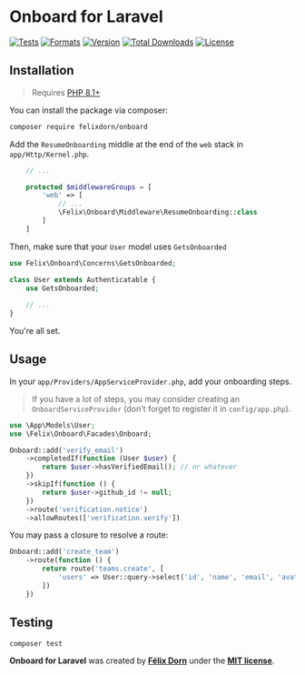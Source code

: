 # Onboard for Laravel

[![Tests](https://github.com/felixdorn/onboard/actions/workflows/tests.yml/badge.svg?branch=main)](https://github.com/felixdorn/onboard/actions/workflows/tests.yml)
[![Formats](https://github.com/felixdorn/onboard/actions/workflows/formats.yml/badge.svg?branch=main)](https://github.com/felixdorn/onboard/actions/workflows/formats.yml)
[![Version](https://poser.pugx.org/felixdorn/onboard/version)](//packagist.org/packages/felixdorn/onboard)
[![Total Downloads](https://poser.pugx.org/felixdorn/onboard/downloads)](//packagist.org/packages/felixdorn/onboard)
[![License](https://poser.pugx.org/felixdorn/onboard/license)](//packagist.org/packages/felixdorn/onboard)

## Installation

> Requires [PHP 8.1+](https://php.net/releases)

You can install the package via composer:

```bash
composer require felixdorn/onboard
```

Add the `ResumeOnboarding` middle at the end of the `web` stack in `app/Http/Kernel.php`.

```php
    // ...

    protected $middlewareGroups = [
        'web' => [
            // ...
            \Felix\Onboard\Middleware\ResumeOnboarding::class
        ]   
    ]
```

Then, make sure that your `User` model uses `GetsOnboarded`

```php
use Felix\Onboard\Concerns\GetsOnboarded;

class User extends Authenticatable {
    use GetsOnboarded;
    
    // ...
}
```

You're all set.

## Usage

In your `app/Providers/AppServiceProvider.php`, add your onboarding steps.

> If you have a lot of steps, you may consider creating an `OnboardServiceProvider` (don't forget to register it in `config/app.php`).

```php
use \App\Models\User;
use \Felix\Onboard\Facades\Onboard;

Onboard::add('verify_email')
    ->completedIf(function (User $user) {
        return $user->hasVerifiedEmail(); // or whatever    
    })
    ->skipIf(function () {
        return $user->github_id != null;
    })
    ->route('verification.notice')
    ->allowRoutes(['verification.verify'])
```

You may pass a closure to resolve a route:

```php
Onboard::add('create_team')
    ->route(function () {
        return route('teams.create', [
            'users' => User::query->select('id', 'name', 'email', 'avatar')->get()
        ])  
    })
```

## Testing

```bash
composer test
```

**Onboard for Laravel** was created by **[Félix Dorn](https://twitter.com/afelixdorn)** under
the **[MIT license](https://opensource.org/licenses/MIT)**.
